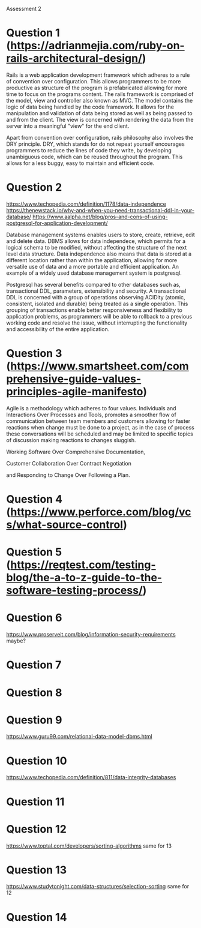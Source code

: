 Assessment 2

# Question 1 (https://adrianmejia.com/ruby-on-rails-architectural-design/)

Rails is a web application development framework which adheres to a rule of convention over configuration. This allows programmers to be more productive as structure of the program is prefabricated allowing for more time to focus on the programs content. The rails framework is comprised of the model, view and controller also known as MVC. The model contains the logic of data being handled by the code framework. It allows for the manipulation and validation of data being stored as well as being passed to and from the client. The view is concerned with rendering the data from the server into a meaningful "view" for the end client. 

Apart from convention over configuration, rails philosophy also involves the DRY principle. DRY, which stands for do not repeat yourself encourages programmers to reduce the lines of code they write, by developing unambiguous code, which can be reused throughout the program. This allows for a less buggy, easy to maintain and efficient code.


# Question 2
https://www.techopedia.com/definition/1178/data-independence
https://thenewstack.io/why-and-when-you-need-transactional-ddl-in-your-database/
https://www.aalpha.net/blog/pros-and-cons-of-using-postgresql-for-application-development/

Database management systems enables users to store, create, retrieve, edit and delete data. DBMS allows for data independece, which permits for a logical schema to be modified, without affecting the structure of the next level data structure. Data independence also means that data is stored at a different location rather than within the application, allowing for more versatile use of data and a more portable and efficient application. 
An example of a widely used database management system is postgresql.

Postgresql has several benefits compared to other databases such as, transactional DDL, parameters, extensibility and security. A transactional DDL is concerned with a group of operations observing ACIDity (atomic, consistent, isolated and durable) being treated as a single operation. This grouping of transactions enable better responsiveness and flexibility to application problems, as programmers will be able to rollback to a previous working code and resolve the issue, without interrupting the functionality and accessibility of the entire application.

# Question 3 (https://www.smartsheet.com/comprehensive-guide-values-principles-agile-manifesto)
<!-- Discuss the implementation of Agile project management methodology	 -->

Agile is a methodology which adheres to four values. Individuals and Interactions Over Processes and Tools, promotes a smoother flow of communication between team members and customers allowing for faster reactions when change must be done to a project, as in the case of process these conversations will be scheduled and may be limited to specific topics of discussion making reactions to changes sluggish.

 Working Software Over Comprehensive Documentation,


  Customer Collaboration Over Contract Negotiation
  
  
   and Responding to Change Over Following a Plan.


# Question 4 (https://www.perforce.com/blog/vcs/what-source-control)
<!-- Provide an overview and description of a standard source control workflow	 -->



# Question 5 (https://reqtest.com/testing-blog/the-a-to-z-guide-to-the-software-testing-process/)
<!-- Provide an overview and description of a standard software testing process (e.g. manual testing) -->


# Question 6
https://www.proserveit.com/blog/information-security-requirements maybe?
<!-- Discuss and analyse requirements related to information system security and how they relate to the project -->

# Question 7
<!-- Discuss common methods of protecting information and data and how you would apply them to the project	 -->
# Question 8

# Question 9
https://www.guru99.com/relational-data-model-dbms.html



# Question 10
https://www.techopedia.com/definition/811/data-integrity-databases
# Question 11

# Question 12
https://www.toptal.com/developers/sorting-algorithms same for 13
# Question 13
https://www.studytonight.com/data-structures/selection-sorting same for 12
# Question 14